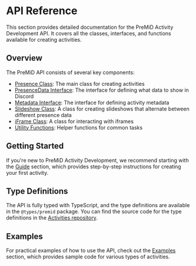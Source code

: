 # API Reference

This section provides detailed documentation for the PreMiD Activity Development API. It covers all the classes, interfaces, and functions available for creating activities.

## Overview

The PreMiD API consists of several key components:

- [Presence Class](/api/presence-class): The main class for creating activities
- [PresenceData Interface](/api/presence-data): The interface for defining what data to show in Discord
- [Metadata Interface](/api/metadata): The interface for defining activity metadata
- [Slideshow Class](/api/slideshow): A class for creating slideshows that alternate between different presence data
- [iFrame Class](/api/iframe): A class for interacting with iframes
- [Utility Functions](/api/utility-functions): Helper functions for common tasks

## Getting Started

If you're new to PreMiD Activity Development, we recommend starting with the [Guide](/guide/) section, which provides step-by-step instructions for creating your first activity.

## Type Definitions

The API is fully typed with TypeScript, and the type definitions are available in the `@types/premid` package. You can find the source code for the type definitions in the [Activities repository](https://github.com/PreMiD/Activities/tree/main/%40types/premid).

## Examples

For practical examples of how to use the API, check out the [Examples](/examples/) section, which provides sample code for various types of activities.
